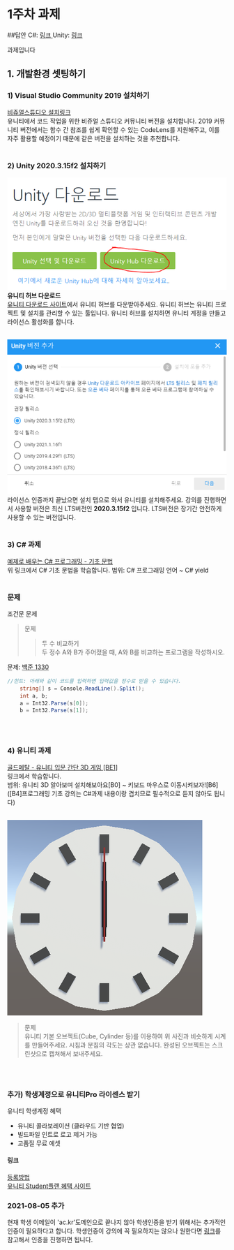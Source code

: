 # 1주차 과제

##답안
C#: <a href="./Csharp/1330.cs"> 링크 </a>
Unity: <a href="https://drive.google.com/file/d/17C0Ruw0nl3JxC9JLDNIwqJRoeHi2vgH2/view?usp=sharing">링크</a>


과제입니다

## 1. 개발환경 셋팅하기
### 1) Visual Studio Community 2019 설치하기
<a href="https://visualstudio.microsoft.com/ko/downloads/">비쥬얼스튜디오 설치링크</a><br>
유니티에서 코드 작업을 위한 비쥬얼 스튜디오 커뮤니티 버전을 설치합니다. 2019 커뮤니티 버전에서는 함수 간 참조를 쉽게 확인할 수 있는 CodeLens를 지원해주고, 이를 자주 활용할 예정이기 때문에 같은 버전을 설치하는 것을 추천합니다.
<br><br>

### 2) Unity 2020.3.15f2 설치하기
![유니티 허브](./image/0.PNG)<br>
<b>유니티 허브 다운로드</b>
<a href="https://unity3d.com/kr/get-unity/download"></br>
유니티 다운로드 사이트</a>에서 유니티 허브를 다운받아주세요. 유니티 허브는 유니티 프로젝트 및 설치를 관리할 수 있는 툴입니다. 유니티 허브를 설치하면 유니티 계정을 만들고 라이선스 활성화를 합니다.
</br></br>

![유니티 버전](./image/1.PNG)</br>
라이선스 인증까지 끝났으면 설치 탭으로 와서 유니티를 설치해주세요. 강의를 진행하면서 사용할 버전은 최신 LTS버전인 <b>2020.3.15f2</b> 입니다. LTS버전은 장기간 안전하게 사용할 수 있는 버전입니다.
</br></br>

### 3) C# 과제
<a href="http://www.csharpstudy.com/CSharp/CSharp-Intro.aspx">
예제로 배우는 C# 프로그래밍 - 기초 문법</a><br>
위 링크에서 C# 기초 문법을 학습합니다.
범위: C# 프로그래밍 언어 ~ C# yield
<br><br>

### 문제
조건문 문제<br>
> 문제<br>
>> 두 수 비교하기<br>
두 정수 A와 B가 주어졌을 때, A와 B를 비교하는 프로그램을 작성하시오.<br>

문제: <a href="https://www.acmicpc.net/problem/1330">백준 1330</a>
```C#
//힌트: 아래와 같이 코드를 입력하면 입력값을 정수로 받을 수 있습니다.
    string[] s = Console.ReadLine().Split();
    int a, b;
    a = Int32.Parse(s[0]);
    b = Int32.Parse(s[1]);
```
<br><br>

### 4) 유니티 과제
<a href="https://www.youtube.com/watch?v=7plGPXkmnxQ&list=PLO-mt5Iu5TeZa9dsqMVvXuSfVxwR_2AOz&index=1">골드메탈 - 유니티 입문 간단 3D 게임 [BE1]</a><br>
 링크에서 학습합니다.<br>
범위: 유니티 3D 알아보며 설치해보아요[B0] ~ 키보드 마우스로 이동시켜보자![B6]<br>
([B4]프로그래밍 기초 강의는 C#과제 내용이랑 겹치므로 필수적으로 듣지 않아도 됩니다)
<br><br>

![유니티 문제](./image/2.png)</br>
> 문제<br>
유니티 기본 오브젝트(Cube, Cylinder 등)를 이용하여 위 사진과 비슷하게 시계를 만들어주세요. 시침과 분침의 각도는 상관 없습니다. 완성된 오브젝트는 스크린샷으로 캡쳐해서 보내주세요.

<br><br>
### 추가) 학생계정으로 유니티Pro 라이센스 받기
유니티 학생계정 혜택
- 유니티 콜라보레이션 (클라우드 기반 협업)
- 빌드파일 인트로 로고 제거 가능
- 고품질 무료 에셋

#### 링크
<a href="https://r35s.tistory.com/42">등록방법</a></br>
<a href="https://store.unity.com/kr/academic/unity-student">유니티 Student플랜 혜택 사이트</a>

### 2021-08-05 추가
현재 학생 이메일이 'ac.kr'도메인으로 끝나지 않아 학생인증을 받기 위해서는 추가적인 인증이 필요하다고 합니다. 학생인증이 강의에 꼭 필요하지는 않으나 원한다면 <a href="https://github.blog/2019-07-30-how-to-get-the-github-student-developer-pack-without-a-student-id/">링크</a>를 참고해서 인증을 진행하면 됩니다.
